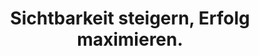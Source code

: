 ---
layout: ../../layouts/ServicesLayout.astro
title: 'Sichtbarkeit steigern, Erfolg maximieren.'
description: 'Mit SEO an die Spitze – Mehr Kunden, mehr Erfolg für Ihr Business.'
image:
    url: 'https://docs.astro.build/assets/full-logo-light.png'
    alt: 'The full Astro logo.'
---